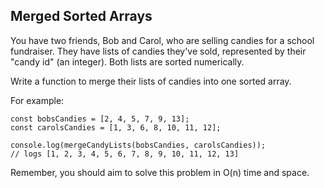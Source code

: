 ## Merged Sorted Arrays

You have two friends, Bob and Carol, who are selling candies for a school fundraiser. They have lists of candies they've sold, represented by their "candy id" (an integer). Both lists are sorted numerically.

Write a function to merge their lists of candies into one sorted array.

For example:
```
const bobsCandies = [2, 4, 5, 7, 9, 13];
const carolsCandies = [1, 3, 6, 8, 10, 11, 12];

console.log(mergeCandyLists(bobsCandies, carolsCandies));
// logs [1, 2, 3, 4, 5, 6, 7, 8, 9, 10, 11, 12, 13]
```

Remember, you should aim to solve this problem in O(n) time and space.